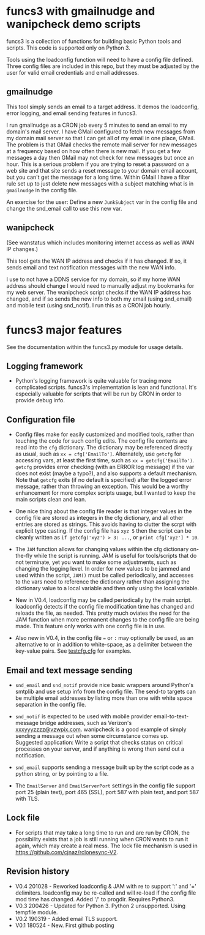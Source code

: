 # funcs3 with gmailnudge and wanipcheck demo scripts

funcs3 is a collection of functions for building basic Python tools and scripts.  This code is supported only on Python 3.

Tools using the loadconfig function will need to have a config file defined.  Three config files are included in this repo, 
but they must be adjusted by the user for valid email credentials and email addresses.


## gmailnudge
This tool simply sends an email to a target address.  It demos the loadconfig, error logging, and email sending features in funcs3.

I run gmailnudge as a CRON job every 5 minutes to send an email to my domain's mail server.  I have GMail configured to fetch new
messages from my domain mail server so that I can get all of my email in one place, GMail.  The problem is that GMail checks the
remote mail server for new messages at a frequency based on how often there is new mail.  If you get a few messages a day then GMail
may not check for new messages but once an hour.  This is a serious problem if you are trying to reset a password on a web site and 
that site sends a reset message to your domain email account, but you can't get the message for a long time.  Within GMail I have a
filter rule set up to just delete new messages with a subject matching what is in `gmailnudge` in the config file.  

An exercise for the user:  Define a new `JunkSubject` var in the config file and change the snd_email call to use this new var.


## wanipcheck
(See wanstatus which includes monitoring internet access as well as WAN IP changes.)

This tool gets the WAN IP address and checks if it has changed.  If so, it sends email and text notification messages with the new 
WAN info.

I use to not have a DDNS service for my domain, so if my home WAN address should change I would need to manually adjust my bookmarks for my web server. The wanipcheck script checks if the WAN IP address has changed, and if so sends the new info to both my 
email (using snd_email) and mobile text (using snd_notif). I run this as a CRON job hourly.


# funcs3 major features

See the documentation within the funcs3.py module for usage details.

## Logging framework
- Python's logging framework is quite valuable for tracing more complicated scripts.  funcs3's implementation is lean and functional.  It's 
especially valuable for scripts that will be run by CRON in order to provide debug info.


## Configuration file
- Config files make for easily customized and modified tools, rather than touching the code for such config edits.  The config file 
contents are read into the `cfg` dictionary.  The dictionary may be referenced directly as usual, such as `xx = cfg['EmailTo']`.  Alternately, use
`getcfg` for accessing vars, at least the first time, such as `xx = getcfg('EmailTo')`.  `getcfg` provides error checking (with an ERROR log message) 
if the var does not exist (maybe a typo?), and also supports a default mechanism.  Note that `getcfg` exits (if no
default is specified) after the logged error message, rather than throwing an exception.  This would be a worthy enhancement for more complex scripts
usage, but I wanted to keep the main scripts clean and lean.

- One nice thing about the config file reader is that integer values in the config file are stored as integers in the cfg dictionary, and 
all other entries are stored as strings.  This avoids having to clutter the scrpt with explicit type casting.  If the config file has 
`xyz 5` then the script can be cleanly written as `if getcfg('xyz') > 3: ...`, or `print cfg['xyz'] * 10`.  

- The `JAM` function allows for changing values within the cfg dictionary on-the-fly while the script is running.  JAM is useful for 
tools/scripts that do not terminate, yet you want to make some adjustments, such as changing the logging level.  In order for new values to be 
jammed and used within the script, `JAM()` must be called periodically, and accesses to the vars need to reference the dictionary rather
than assigning the dictionary value to a local variable and then only using the local variable.

- New in V0.4, loadconfig may be called periodically by the main script.  loadconfig detects
if the config file modification time has changed and reloads the file, as needed.  This pretty much oviates the need for the JAM function when more permanent changes to the config file are being made. This feature only works with one config file is in use.
- Also new in V0.4, in the config file `=` or `:` may optionally be used, as an alternative to or in addition to white-space, as a delimiter between the key-value pairs.  See [testcfg.cfg](testcfg.cfg) for examples.

## Email and text message sending
- `snd_email` and `snd_notif` provide nice basic wrappers around Python's smtplib and use setup info from the config file.  The send-to targets can be multiple
email addresses by listing more than one with white space separation in the config file.  

- `snd_notif` is expected to be used with mobile provider 
email-to-text-message bridge addresses, such as Verizon's xxxyyyzzzz@vzwpix.com.  wanipcheck is a good example of simply sending a message
out when some circumstance comes up.  
Suggested application:  Write a script that checks status on critical processes on your server, and if anything
is wrong then send out a notification.

- `snd_email` supports sending a message built up by the script code as a python string, or by pointing to a file.  

- The `EmailServer` and `EmailServerPort` settings in the config file support port 25 (plain text), port 465 (SSL), port 587 with plain text, and port 587 with TLS.

## Lock file
- For scripts that may take a long time to run and are run by CRON, the possibility exists that a job is still running when CRON wants to 
run it again, which may create a real mess.  The lock file mechanism is used in https://github.com/cjnaz/rclonesync-V2.  


## Revision history
- V0.4 201028 - Reworked loadconfig & JAM with re to support ':' and '=' delimiters.
   loadconfig may be re-called and will re-load if the config file mod time has changed.
   Added '/' to progdir.  Requires Python3.
- V0.3 200426 - Updated for Python 3. Python 2 unsupported.  Using tempfile module.
- V0.2 190319 - Added email TLS support.  
- V0.1 180524 - New.  First github posting

